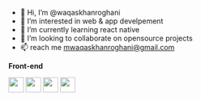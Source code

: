 - 👋 Hi, I’m @waqaskhanroghani
- 👀 I’m interested in web & app develpement
- 🌱 I’m currently learning react native
- 💞️ I’m looking to collaborate on opensource projects
- 📫 reach me mwaqaskhanroghani@gmail.com

**Front-end**

<code><img height="30" src="https://raw.githubusercontent.com/dereknguyen269/dereknguyen269/master/images/html.png"></code>
<code><img height="30" src="https://raw.githubusercontent.com/dereknguyen269/dereknguyen269/master/images/css3.png"></code>
<code><img height="30" src="https://raw.githubusercontent.com/dereknguyen269/dereknguyen269/master/images/js.png"></code>
<code><img height="30" src="https://raw.githubusercontent.com/dereknguyen269/dereknguyen269/master/images/reactjs.png"></code>
<!---
waqaskhanroghani/waqaskhanroghani is a ✨ special ✨ repository because its `README.md` (this file) appears on your GitHub profile.
You can click the Preview link to take a look at your changes.
--->
